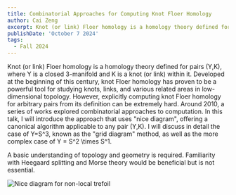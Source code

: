 ```yaml
---
title: Combinatorial Approaches for Computing Knot Floer Homology
author: Cai Zeng
excerpt: Knot (or link) Floer homology is a homology theory defined for pairs (Y,K), where Y is a closed 3-manifold and K is a knot (or link) within it. Developed at the beginning of this century, knot Floer homology has proven to be a powerful tool for studying knots, links, and various related areas in low-dimensional topology. However, explicitly computing knot Floer homology for arbitrary pairs from its definition can be extremely hard. Around 2010, a series of works explored combinatorial approaches to computation. In this talk, I will introduce the approach that uses "nice diagram", offering a canonical algorithm applicable to any pair (Y,K). I will discuss in detail the case of Y=S^3, known as the "grid diagram" method, as well as the more complex case of Y = S^2 \times S^1.
publishDate: 'October 7 2024'
tags:
  - Fall 2024
---
```


Knot (or link) Floer homology is a homology theory defined for pairs (Y,K), where Y is a closed 3-manifold and K is a knot (or link) within it. Developed at the beginning of this century, knot Floer homology has proven to be a powerful tool for studying knots, links, and various related areas in low-dimensional topology. However, explicitly computing knot Floer homology for arbitrary pairs from its definition can be extremely hard. Around 2010, a series of works explored combinatorial approaches to computation. In this talk, I will introduce the approach that uses "nice diagram", offering a canonical algorithm applicable to any pair (Y,K). I will discuss in detail the case of Y=S^3, known as the "grid diagram" method, as well as the more complex case of Y = S^2 \times S^1.

A basic understanding of topology and geometry is required. Familiarity with Heegaard splitting and Morse theory would be beneficial but is not essential.

![Nice diagram for non-local trefoil](/images/10072024.png)
